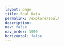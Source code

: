 ```yaml
---
layout: page
title: Soul Data
permalink: /explore/soul/
description: 
nav: false
nav_order: 1000
horizontal: false
---
```


<br/><br/>
